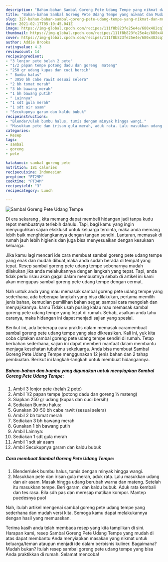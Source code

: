 ```yaml
---
description: "Bahan-bahan Sambal Goreng Pete Udang Tempe yang nikmat dan Mudah Dibuat"
title: "Bahan-bahan Sambal Goreng Pete Udang Tempe yang nikmat dan Mudah Dibuat"
slug: 327-bahan-bahan-sambal-goreng-pete-udang-tempe-yang-nikmat-dan-mudah-dibuat
date: 2021-02-17T05:10:45.041Z
image: https://img-global.cpcdn.com/recipes/111f8b823fe25e4e/680x482cq70/sambal-goreng-pete-udang-tempe-foto-resep-utama.jpg
thumbnail: https://img-global.cpcdn.com/recipes/111f8b823fe25e4e/680x482cq70/sambal-goreng-pete-udang-tempe-foto-resep-utama.jpg
cover: https://img-global.cpcdn.com/recipes/111f8b823fe25e4e/680x482cq70/sambal-goreng-pete-udang-tempe-foto-resep-utama.jpg
author: Addie Brooks
ratingvalue: 4.3
reviewcount: 14
recipeingredient:
- "3 lonjor pete belah 2 pete"
- "1/2 papan tempe potong dadu dan goreng  mateng"
- "250 gr udang kupas dan cuci bersih"
- " Bumbu halus"
- " 3050 bh cabe rawit sesuai selera"
- "2 bh tomat merah"
- "3 bh bawang merah"
- "1 bh bawang putih"
- " Lainnya"
- "1 sdt gula merah"
- "1 sdt air asam"
- "Secukupnya garam dan kaldu bubuk"
recipeinstructions:
- "Blender/ulek bumbu halus, tumis dengan minyak hingga wangi."
- "Masukkan pete dan irisan gula merah, aduk rata. Lalu masukkan udang dan air asam. Masak hingga udang berubah warna dan mateng. Setelah itu masukkan tempe. Beri garam, dan kaldu bubuk. Aduk rata kembali dan tes rasa. Bila sdh pas dan meresap matikan kompor. Mantep puedesnya puol"
categories:
- Resep
tags:
- sambal
- goreng
- pete

katakunci: sambal goreng pete 
nutrition: 181 calories
recipecuisine: Indonesian
preptime: "PT29M"
cooktime: "PT34M"
recipeyield: "3"
recipecategory: Lunch

---
```



![Sambal Goreng Pete Udang Tempe](https://img-global.cpcdn.com/recipes/111f8b823fe25e4e/680x482cq70/sambal-goreng-pete-udang-tempe-foto-resep-utama.jpg)

Di era  sekarang , kita memang dapat membeli hidangan jadi tanpa kudu repot membuatnya terlebih dahulu. Tapi, bagi kamu yang ingin menyuguhkan sajian eksklusif untuk keluarga tercinta, maka anda memang lebih baik menghidangkannya dengan tangan sendiri. Lantaran, memasak di rumah jauh lebih higienis dan juga bisa menyesuaikan dengan kesukaan keluarga.

Jika kamu lagi mencari ide cara membuat sambal goreng pete udang tempe yang enak dan mudah dibuat,maka anda sudah berada di tempat yang tepat. Resep sambal goreng pete udang tempe  sebenarnya mudah dilakukan jika anda melakukannya dengan langkah yang tepat. Tapi, anda tidak perlu risau akan gagal dalam membuatnya 
sebab di artikel ini kami akan mengupas sambal goreng pete udang tempe dengan cermat.  



Nah untuk anda yang mau memasak sambal goreng pete udang tempe yang sederhana, ada beberapa langkah yang bisa dilakukan, pertama memilih jenis bahan, kemudian pemilihan bahan segar, sampai cara mengolah dan menyajikannya. kamu Tidak usah pusing kalau mau memasak sambal goreng pete udang tempe yang lezat di rumah. Sebab, asalkan anda  tahu caranya, maka hidangan ini dapat menjadi sajian yang spesial.

Berikut ini, ada beberapa cara praktis  dalam memasak caramembuat sambal goreng pete udang tempe yang siap dikreasikan. Kali ini, yuk kita coba ciptakan sambal goreng pete udang tempe sendiri di rumah. Tetap berbahan sederhana, sajian ini dapat memberi manfaat dalam membantu menjaga kesehatan tubuhmu sekeluarga. Anda bisa membuat Sambal Goreng Pete Udang Tempe menggunakan 12 jenis bahan dan 2 tahap pembuatan. Berikut ini langkah-langkah untuk membuat hidangannya.

<!--inarticleads1-->

##### Bahan-bahan dan bumbu yang digunakan untuk menyiapkan Sambal Goreng Pete Udang Tempe:

1. Ambil 3 lonjor pete (belah 2 pete)
1. Ambil 1/2 papan tempe (potong dadu dan goreng ½ mateng)
1. Siapkan 250 gr udang (kupas dan cuci bersih)
1. Sediakan  Bumbu halus:
1. Gunakan  30-50 bh cabe rawit (sesuai selera)
1. Ambil 2 bh tomat merah
1. Sediakan 3 bh bawang merah
1. Gunakan 1 bh bawang putih
1. Ambil  Lainnya:
1. Sediakan 1 sdt gula merah
1. Ambil 1 sdt air asam
1. Ambil Secukupnya garam dan kaldu bubuk




<!--inarticleads2-->

##### Cara membuat Sambal Goreng Pete Udang Tempe:

1. Blender/ulek bumbu halus, tumis dengan minyak hingga wangi.
1. Masukkan pete dan irisan gula merah, aduk rata. Lalu masukkan udang dan air asam. Masak hingga udang berubah warna dan mateng. Setelah itu masukkan tempe. Beri garam, dan kaldu bubuk. Aduk rata kembali dan tes rasa. Bila sdh pas dan meresap matikan kompor. Mantep puedesnya puol




Nah, itulah artikel mengenai  sambal goreng pete udang tempe  yang sederhana dan mudah versi kita. Semoga kamu dapat melakukannya dengan hasil yang memuaskan. 

Terima kasih anda telah membaca resep yang kita tampilkan di sini. Harapan kami, resep  Sambal Goreng Pete Udang Tempe yang mudah di atas dapat membantu Anda menyiapkan masakan yang nikmat untuk keluarga/teman ataupun menjadi ide dalam berbisnis kuliner. Bagaimana? Mudah bukan? Itulah resep sambal goreng pete udang tempe yang bisa Anda praktikkan di rumah. Selamat mencoba!

